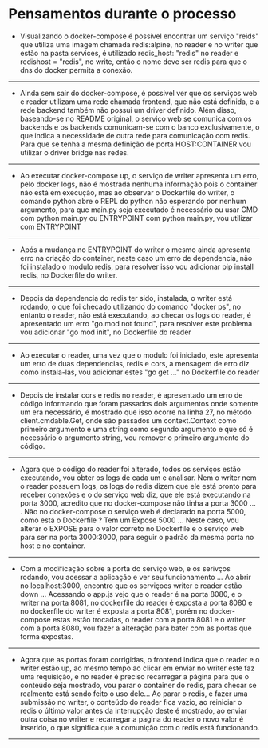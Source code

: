 # Pensamentos durante o processo

* Visualizando o docker-compose é possível encontrar um serviço "reids" que utiliza uma imagem chamada redis:alpine, no reader e no writer que estão na pasta services, é utilizado redis_host: "redis" no reader e redishost = "redis", no write, então o nome deve ser redis para que o dns do docker permita a conexão.
* * *
* Ainda sem sair do docker-compose, é possivel ver que os serviços web e reader utilizam uma rede chamada frontend, que não está definida, e a rede backend também não possui um driver definido. Além disso, baseando-se no README original, o serviço web se comunica com os backends e os backends comunicam-se com o banco exclusivamente, o que indica a necessidade de outra rede para comunicação com redis. Para que se tenha a mesma definição de porta HOST:CONTAINER vou utilizar o driver bridge nas redes.
* * * 
* Ao executar docker-compose up, o serviço de writer apresenta um erro, pelo docker logs, não é mostrada nenhuma informação pois o container não está em execução, mas 
ao observar o Dockerfile  do writer, o comando python abre o REPL do python não esperando por nenhum argumento, para que main.py seja executado é necessário ou usar CMD com python main.py ou ENTRYPOINT com python main.py, vou utilizar com ENTRYPOINT 
* * *
* Após a mudança no ENTRYPOINT do writer o mesmo ainda apresenta erro na criação do container, neste caso um erro de dependencia, não foi instalado o modulo redis, para resolver isso vou adicionar pip install redis, no Dockerfile do writer.
* * * 
* Depois da dependencia do redis ter sido, instalada, o writer está rodando, o que foi checado utilizando do comando "docker ps", no entanto o reader, não está executando, ao checar os logs do reader, é apresentado um erro "go.mod not found", para resolver este problema vou adicionar "go mod init", no Dockerfile do reader
* * * 
* Ao executar o reader, uma vez que o modulo foi iniciado, este apresenta um erro de duas dependencias, redis e cors,  a mensagem de erro diz como instala-las, 
vou adicionar estes "go get ..." no Dockerfile do reader
* * * 
* Depois de instalar cors e redis no reader, é apresentado um erro de código informando que foram passados dois argumentos onde somente um era necessário, é mostrado que isso ocorre na linha 27, no método client.cmdable.Get, onde são passados um context.Context como primeiro argumento e uma string como segundo argumento e que só é necessário o argumento string, vou remover o primeiro argumento do código.
* * * 
* Agora que o código do reader foi alterado, todos os serviços estão executando, vou obter os logs de cada um e analisar. Nem o writer nem o reader possuem logs, os logs do redis dizem que ele está pronto para receber conexões e o do serviço web diz, que ele está executando na porta 3000, acredito que no docker-compose não tinha a porta 3000 ... . Não no docker-compose o serviço web é declarado na porta 5000, como está o Dockerfile ? Tem um Expose 5000 ... Neste caso, vou alterar o EXPOSE para o valor correto no Dockerfile e o serviço web para ser na porta 3000:3000, para seguir o padrão da mesma porta no host e no container. 
* * *
* Com a modificação sobre a porta do serviço web, e os serivços rodando, vou acessar a aplicação e ver seu funcionamento ... Ao abrir no localhost:3000, encontro que os serviçoes writer e reader estão down ... Acessando o app.js vejo que o reader é na porta 8080, e o writer na porta 8081, no dockerfile do reader é exposta a porta 8080 e no dockerfile do writer é exposta a porta 8081, porém no docker-compose estas estão trocadas, o reader com a porta 8081 e o writer com a porta 8080, vou fazer a alteração para bater com as portas que forma expostas.
* * *
* Agora que as portas foram corrigidas, o frontend indica que o reader e o writer estão up, ao mesmo tempo ao clicar em enviar no writer este faz uma requisição, e no reader é preciso recarregar a página para que o conteúdo seja mostrado, vou parar o container do redis, para checar se realmente está sendo feito o uso dele... Ao parar o redis, e fazer uma submissão no writer, o conteúdo do reader fica vazio, ao reiniciar o redis o último valor antes da interrupção deste é mostrado, ao enviar outra coisa no writer e recarregar a pagina do reader o novo valor é inserido, o que significa que a comunição com o redis está funcionando.
* * * 
